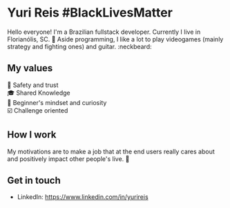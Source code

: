 # Yuri Reis #BlackLivesMatter
Hello everyone! I'm a Brazilian fullstack developer. Currently I live in Florianólis, SC. 🙌 Aside programming, I like a lot to play videogames (mainly strategy and fighting ones) and guitar. :neckbeard:

## My values
:100: Safety and trust<br>
:mortar_board: Shared Knowledge<br>
:telescope: Beginner's mindset and curiosity<br>
:ballot_box_with_check: Challenge oriented

## How I work
My motivations are to make a job that at the end users really cares about and positively impact other people's live. :rocket:

## Get in touch
- LinkedIn: https://www.linkedin.com/in/yurireis
